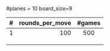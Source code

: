 #planes = 10
board_size=9



| #                    | rounds_per_move      | #games          |
| :------------------- | -------------------: |:---------------:|
| 1                    | 100                  | 500             |
|                      |                      |                 |
|                      |                      |                 |
|                      |                      |                 |  